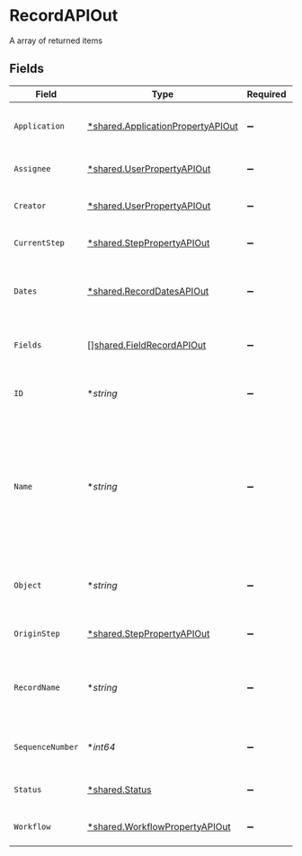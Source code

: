 # RecordAPIOut

A array of returned items


## Fields

| Field                                                                                                              | Type                                                                                                               | Required                                                                                                           | Description                                                                                                        | Example                                                                                                            |
| ------------------------------------------------------------------------------------------------------------------ | ------------------------------------------------------------------------------------------------------------------ | ------------------------------------------------------------------------------------------------------------------ | ------------------------------------------------------------------------------------------------------------------ | ------------------------------------------------------------------------------------------------------------------ |
| `Application`                                                                                                      | [*shared.ApplicationPropertyAPIOut](../../../pkg/models/shared/applicationpropertyapiout.md)                       | :heavy_minus_sign:                                                                                                 | The parent application of the record                                                                               |                                                                                                                    |
| `Assignee`                                                                                                         | [*shared.UserPropertyAPIOut](../../../pkg/models/shared/userpropertyapiout.md)                                     | :heavy_minus_sign:                                                                                                 | The creator of the record                                                                                          |                                                                                                                    |
| `Creator`                                                                                                          | [*shared.UserPropertyAPIOut](../../../pkg/models/shared/userpropertyapiout.md)                                     | :heavy_minus_sign:                                                                                                 | The creator of the record                                                                                          |                                                                                                                    |
| `CurrentStep`                                                                                                      | [*shared.StepPropertyAPIOut](../../../pkg/models/shared/steppropertyapiout.md)                                     | :heavy_minus_sign:                                                                                                 | The origin step of the record                                                                                      |                                                                                                                    |
| `Dates`                                                                                                            | [*shared.RecordDatesAPIOut](../../../pkg/models/shared/recorddatesapiout.md)                                       | :heavy_minus_sign:                                                                                                 | Date information associated with the record                                                                        |                                                                                                                    |
| `Fields`                                                                                                           | [][shared.FieldRecordAPIOut](../../../pkg/models/shared/fieldrecordapiout.md)                                      | :heavy_minus_sign:                                                                                                 | The fields and values of the record                                                                                |                                                                                                                    |
| `ID`                                                                                                               | **string*                                                                                                          | :heavy_minus_sign:                                                                                                 | The unique ID of this Risk Cloud resource                                                                          | a1b2c3d4                                                                                                           |
| `Name`                                                                                                             | **string*                                                                                                          | :heavy_minus_sign:                                                                                                 | The text value of the primary field of the record, otherwise the workflow prefix and sequence number of the record | Medium Risk                                                                                                        |
| `Object`                                                                                                           | **string*                                                                                                          | :heavy_minus_sign:                                                                                                 | Identifies the type of object this data represents                                                                 | application                                                                                                        |
| `OriginStep`                                                                                                       | [*shared.StepPropertyAPIOut](../../../pkg/models/shared/steppropertyapiout.md)                                     | :heavy_minus_sign:                                                                                                 | The origin step of the record                                                                                      |                                                                                                                    |
| `RecordName`                                                                                                       | **string*                                                                                                          | :heavy_minus_sign:                                                                                                 | The workflow prefix and sequence number of the record                                                              | Assessment-7                                                                                                       |
| `SequenceNumber`                                                                                                   | **int64*                                                                                                           | :heavy_minus_sign:                                                                                                 | The sequence number of the record                                                                                  | 7                                                                                                                  |
| `Status`                                                                                                           | [*shared.Status](../../../pkg/models/shared/status.md)                                                             | :heavy_minus_sign:                                                                                                 | The status of the record                                                                                           | IN_PROGRESS                                                                                                        |
| `Workflow`                                                                                                         | [*shared.WorkflowPropertyAPIOut](../../../pkg/models/shared/workflowpropertyapiout.md)                             | :heavy_minus_sign:                                                                                                 | The parent workflow of the step                                                                                    |                                                                                                                    |